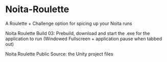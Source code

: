 # Noita-Roulette
A Roulette + Challenge option for spicing up your Noita runs

Noita Roulette Build 03:
Prebuild, download and start the .exe for the application to run 
(Windowed Fullscreen + application pause when tabbed out)

Noita Roulette Public Source:
the Unity project files
